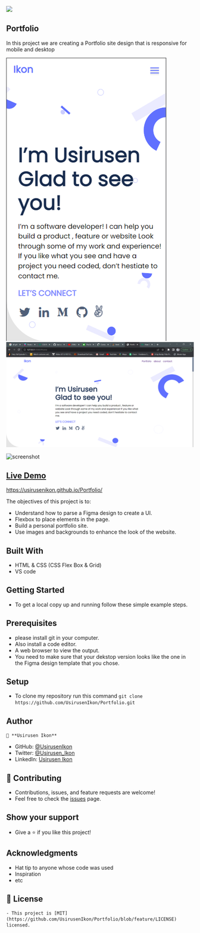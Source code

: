 ![](https://img.shields.io/badge/Microverse-blueviolet)

## Portfolio   

   In this project we are creating a Portfolio site design that is responsive for mobile and desktop

   ![screenshot](asset/mobile-screenshot.png) ![screenshot](asset/desktop-screenshot.png)

   ![screenshot](asset/desktop-GIF.gif)
   
## <a href="https://github.com/UsirusenIkon/Portfolio">Live Demo</a>
   https://usirusenikon.github.io/Portfolio/
     
   The objectives of this project is to:
    
   - Understand how to parse a Figma design to create a UI.
   - Flexbox to place elements in the page.
   - Build a personal portfolio site.
   - Use images and backgrounds to enhance the look of the website.

## Built With
   - HTML & CSS (CSS Flex Box & Grid)
   - VS code
   
## Getting Started
   - To get a local copy up and running follow these simple example steps.
   
## Prerequisites
   - please install git in your computer.
   - Also install a code editor.
   - A web browser to view the output.
   - You need to make sure that your dekstop version looks like the one in the Figma design template that you chose. 
   
## Setup
   - To clone my repository run this command `git clone https://github.com/UsirusenIkon/Portfolio.git`  

## Author
    👤 **Usirusen Ikon**
   - GitHub: [@UsirusenIkon](https://github.com/UsirusenIkon)
   - Twitter: [@Usirusen_Ikon](https://twitter.com/Usirusen_Ikon)
   - LinkedIn: [Usirusen Ikon](https://www.linkedin.com/in/usirusen-ikon-775855174/)

## 🤝 Contributing
   - Contributions, issues, and feature requests are welcome!
   - Feel free to check the [issues](https://github.com/issues) page.

## Show your support
   - Give a ⭐️ if you like this project!

## Acknowledgments
   - Hat tip to anyone whose code was used
   - Inspiration
   - etc

## 📝 License
    - This project is [MIT](https://github.com/UsirusenIkon/Portfolio/blob/feature/LICENSE) licensed.
